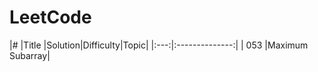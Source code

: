 # LeetCode

|#    |Title           |Solution|Difficulty|Topic|
|:---:|:--------------:|
| 053 |Maximum Subarray|
